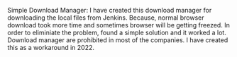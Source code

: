 Simple Download Manager:
	I have created this download manager for downloading the local files from Jenkins. Because, normal browser download took more time and sometimes browser will be getting freezed.
	In order to eliminiate the problem, found a simple solution and it worked a lot.
	Download manager are prohibited in most of the companies.
    I have created this as a workaround in 2022.